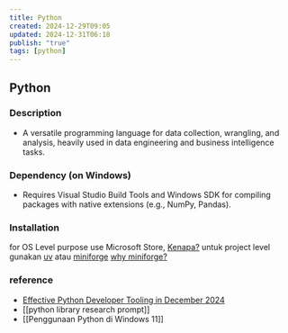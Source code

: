 ```yaml
---
title: Python
created: 2024-12-29T09:05
updated: 2024-12-31T06:18
publish: "true"
tags: [python]
---
```


## Python

### Description

- A versatile programming language for data collection, wrangling, and analysis, heavily used in data engineering and business intelligence tasks.

### Dependency (on Windows)

- Requires Visual Studio Build Tools and Windows SDK for compiling packages with native extensions (e.g., NumPy, Pandas).

### Installation

for OS Level purpose use Microsoft Store, [Kenapa?](Penggunaan%20Python%20di%20Windows%2011.md#Penggunaan%20Python%20di%20Windows)
untuk project level gunakan [uv](https://docs.astral.sh/uv/getting-started/installation/) atau [miniforge](https://github.com/conda-forge/miniforge) [why miniforge?](Penggunaan%20Python%20di%20Windows%2011.md#Manajemen%20Environment%20dan%20Package%20Manager%20Python)

### reference

- [Effective Python Developer Tooling in December 2024](../clippings/Effective%20Python%20Developer%20Tooling%20in%20December%202024.md)
- [[python library research prompt]]
- [[Penggunaan Python di Windows 11]]